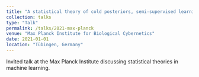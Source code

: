 ```yaml
---
title: "A statistical theory of cold posteriors, semi-supervised learning and OOD detection"
collection: talks
type: "Talk"
permalink: /talks/2021-max-planck
venue: "Max Planck Institute for Biological Cybernetics"
date: 2021-01-01
location: "Tübingen, Germany"
---
```


Invited talk at the Max Planck Institute discussing statistical theories in machine learning. 